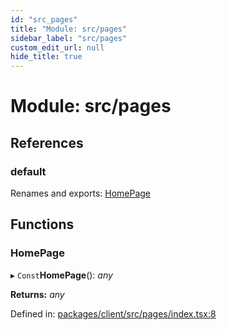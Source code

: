 ```yaml
---
id: "src_pages"
title: "Module: src/pages"
sidebar_label: "src/pages"
custom_edit_url: null
hide_title: true
---
```


# Module: src/pages

## References

### default

Renames and exports: [HomePage](src_pages.md#homepage)

## Functions

### HomePage

▸ `Const`**HomePage**(): *any*

**Returns:** *any*

Defined in: [packages/client/src/pages/index.tsx:8](https://github.com/xr3ngine/xr3ngine/blob/a16a45d7e/packages/client/src/pages/index.tsx#L8)

